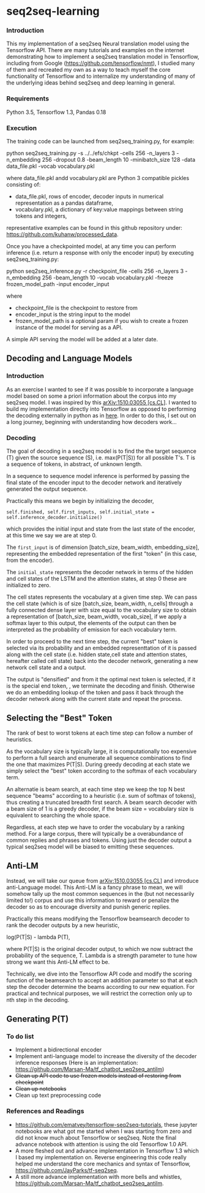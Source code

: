 # seq2seq-learning

### Introduction

This my implementation of a seq2seq Neural translation model using the Tensorflow API. There are many tutorials and examples on the internet demonstrating how to implement a seq2seq translation model in Tensorflow, including from Google (https://github.com/tensorflow/nmt), I studied many of them and recreated my own as a way to teach myself the core functionality of Tensorflow and to internalize my understanding of many of the underlying ideas behind seq2seq and deep learning in general.

### Requirements
Python 3.5, Tensorflow 1.3, Pandas 0.18

### Execution

The training code can be launched from seq2seq_training.py, for example: 

python seq2seq_training.py -s ../../efs/chkpt -cells 256 -n_layers 3 -n_embedding 256 -dropout 0.8 -beam_length 10 -minibatch_size 128 -data data_file.pkl -vocab vocabulary.pkl

where data_file.pkl andd vocabulary.pkl are Python 3 compatible pickles consisting of:
  
  - data_file.pkl, rows of encoder, decoder inputs in numerical representation as a pandas dataframe,
  - vocabulary.pkl, a dictionary of key:value mappings between string tokens and integers,
  
representative examples can be found in this github repository under: https://github.com/kuhanw/processed_data.

Once you have a checkpointed model, at any time you can perform inference (i.e. return a response with only the encoder input) by
executing seq2seq_training.py:

python seq2seq_inference.py -r checkpoint_file -cells 256 -n_layers 3 -n_embedding 256 -beam_length 10 -vocab vocabulary.pkl	-freeze frozen_model_path -input encoder_input 

where

  - checkpoint_file is the checkpoint to restore from
  - encoder_input is the string input to the model
  - frozen_model_path is a optional param if you wish to create a frozen instance of the model for serving as a API.
  
A simple API serving the model will be added at a later date.

## Decoding and Language Models

### Introduction

As an exercise I wanted to see if it was possible to incorporate a language model based on some a priori information about the corpus into my seq2seq model. I was inspired by this [arXiv:1510.03055 [cs.CL]](https://arxiv.org/abs/1510.03055). I wanted to build my implementation directly into Tensorflow as opposed to performing the decoding externally in python as in [here](https://github.com/Marsan-Ma/tf_chatbot_seq2seq_antilm). In order to do this, I set out on a long journey, beginning with understanding how decoders work...

### Decoding

The goal of decoding in a seq2seq model is to find the the target sequence (T) given the source sequence (S), i.e. max(P(T|S)) for all possible T's. T is a sequence of tokens, in abstract, of unknown length.

In a sequence to sequence model inference is performed by passing the final state of the encoder input to the decoder network and iteratively generated the output sequence.

Practically this means we begin by initializing the decoder,

  `self.finished, self.first_inputs, self.initial_state = self.inference_decoder.initialize()`

which provides the initial input and state from the last state of the encoder, at this time we say we are at step 0.

The `first_input` is of dimension [batch_size, beam_width, embedding_size], representing the embedded representation of the first "token" (in this case, from the encoder).

The `initial_state` represents the decoder network in terms of the hidden and cell states of the LSTM and the attention states, at step 0 these are initialized to zero.

The cell states represents the vocabulary at a given time step. We can pass the cell state (which is of size [batch_size, beam_width, n_cells] through a fully connected dense layer with size equal to the vocabulary size to obtain a representation of [batch_size, beam_width, vocab_size], if we apply a softmax layer to this output, the elements of the output can then be interpreted as the probability of emission for each vocabulary term.

In order to proceed to the next time step, the current "best" token is selected via its probability and an embedded representtation of it is passed along with the cell state (i.e. hidden state,cell state and attention states, hereafter called cell state) back into the decoder network, generating a new network cell state and a output. 

The output is "densified" and from it the optimal next token is selected, if it is the special end token, <EOS>, we terminate the decoding and finish. Otherwise we do an embedding lookup of the token and pass it back through the decoder network along with the current state and repeat the process.

## Selecting the "Best" Token

The rank of best to worst tokens at each time step can follow a number of heuristics. 

As the vocabulary size is typically large, it is computationally too expensive to perform a full search and enumerate all sequence combinations to find the one that maximizes P(T|S). During greedy decoding at each state we simply select the "best" token according to the softmax of each vocabulary term.

An alternatie is beam search, at each time step we keep the top N best sequence "beams" according to a heuristic (i.e. sum of softmax of tokens), thus creating a truncated breadth first search. A beam search decoder with a beam size of 1 is a greedy decoder, if the beam size = vocabulary size is equivalent to searching the whole space.

Regardless, at each step we have to order the vocabulary by a ranking method. For a large corpus, there will typically be a overabundance of common replies and phrases and tokens. Using just the decoder output a typical seq2seq model will be biased to emitting these sequences.

## Anti-LM

Instead, we will take our queue from [arXiv:1510.03055 [cs.CL]](https://arxiv.org/abs/1510.03055) and introduce anti-Language model. This Anti-LM is a fancy phrase to mean, we will somehow tally up the most common sequences in the (but not necessarily limited to!) corpus and use this information to reward or penalize the decoder so as to encourage diversity and punish generic replies.

Practically this means modifying the Tensorflow beamsearch decoder to rank the decoder outputs by a new heuristic,

log(P(T|S) - lambda P(T),

where P(T|S) is the original decoder output, to which we now subtract the probability of the sequence, T. Lambda is a strength parameter to tune how strong we want this Anti-LM effect to be. 

Technically, we dive into the Tensorflow API code and modify the scoring function of the beamsearch to accept an addition parameter so that at each step the decoder determine the beams according to our new equation. For practical and technical purposes, we will restrict the correction only up to nth step in the decoding. 

## Generating P(T)



### To do list

  - Implement a bidirectional encoder
  - Implement anti-language model to increase the diversity of the decoder inference responses (Here is an implementation: https://github.com/Marsan-Ma/tf_chatbot_seq2seq_antilm)
  - <s>Clean up API code to use frozen models instead of restoring from checkpoint</s>
  - <s>Clean up notebooks</s>
  - Clean up text preprocessing code

### References and Readings

- https://github.com/ematvey/tensorflow-seq2seq-tutorials, these jupyter notebooks are what got me started when I was starting from zero and did not know much about Tensorflow or seq2seq. Note the final advance notebook with attention is using the old Tensorflow 1.0 API.
- A more fleshed out and advance implementation in Tensorflow 1.3 which I based my implementation on. Reverse engineering this code really helped me understand the core mechanics and syntax of Tensorflow, https://github.com/JayParks/tf-seq2seq.
- A still more advance implementation with more bells and whistles, https://github.com/Marsan-Ma/tf_chatbot_seq2seq_antilm.
